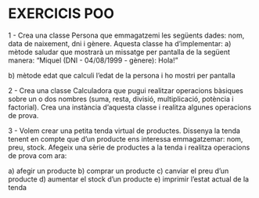 # EXERCICIS POO

1 - Crea una classe Persona que emmagatzemi les següents dades: nom, data de naixement, dni i gènere. Aquesta classe ha d’implementar:
a) mètode saludar que mostrarà un missatge per pantalla de la següent manera: “Miquel (DNI - 04/08/1999 - gènere): Hola!”

b) mètode edat que calculi l’edat de la persona i ho mostri per pantalla

2 - Crea una classe Calculadora que pugui realitzar operacions bàsiques sobre un o dos nombres (suma,  resta, divisió, multiplicació, potència i factorial). Crea una instància d’aquesta classe i realitza algunes operacions de prova.

3 - Volem crear una petita tenda virtual de productes. Dissenya la tenda tenent en compte que d’un producte ens interessa emmagatzemar: nom, preu, stock. Afegeix una sèrie de productes a la tenda i realitza operacions de prova com ara:

a) afegir un producte
b) comprar un producte
c) canviar el preu d’un producte
d) aumentar el stock d’un producte
e) imprimir l’estat actual de la tenda
